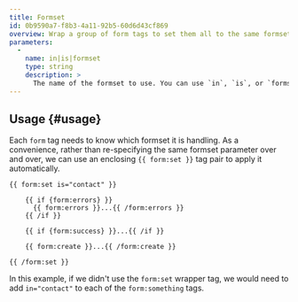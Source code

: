 ```yaml
---
title: Formset
id: 0b9590a7-f8b3-4a11-92b5-60d6d43cf869
overview: Wrap a group of form tags to set them all to the same formset.
parameters:
  -
    name: in|is|formset
    type: string
    description: >
      The name of the formset to use. You can use `in`, `is`, or `formset`. Whichever feels more natural to you.
---
```

## Usage {#usage}

Each `form` tag needs to know which formset it is handling. As a convenience, rather than re-specifying the same formset parameter
over and over, we can use an enclosing `{{ form:set }}` tag pair to apply it automatically.

```
{{ form:set is="contact" }}

    {{ if {form:errors} }}
      {{ form:errors }}...{{ /form:errors }}
    {{ /if }}

    {{ if {form:success} }}...{{ /if }}

    {{ form:create }}...{{ /form:create }}

{{ /form:set }}
```

In this example, if we didn't use the `form:set` wrapper tag, we would need to add `in="contact"` to each of the
`form:something` tags.
